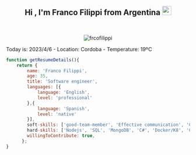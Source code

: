 <h2 align="center">Hi , I'm Franco Filippi from Argentina <img src="https://media.giphy.com/media/hvRJCLFzcasrR4ia7z/giphy.gif" width="25"></h2>
<br>
<p align="center"> <img src="https://komarev.com/ghpvc/?username=frcofilippi&label=Franco's%20Profile%20Views%20&color=dc143c&style=plastic" alt="frcofilippi" /> </p>

Today is: 2023/4/6 - Location: Cordoba - Temperature: 19ºC

```javascript
function getResumeDetails(){
    return {
        name: 'Franco Filippi',
        age: 35,
        title: 'Software engineer',
        languages: [{
            language: 'English',
            level: 'professional'
        },{
            language: 'Spanish',
            level: 'native'
        }],
        soft-skills: ['good-team-member', 'Effective communication', 'Creative', 'Well-organized', 'Adaptability'],
        hard-skills: ['Nodejs', 'SQL', 'MongoDB', 'C#', 'Docker/K8', 'CI/CD', 'Linux / Bash (Basic)', 'AWS'],
        willingToContribute: true,
      };
}
```

